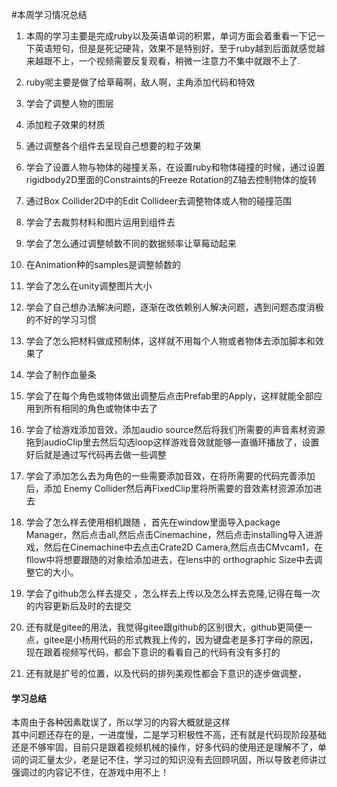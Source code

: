 #本周学习情况总结
1.  本周的学习主要是完成ruby以及英语单词的积累，单词方面会着重看一下记一下英语短句，但是是死记硬背，效果不是特别好，至于ruby越到后面就感觉越来越跟不上，一个视频需要反复观看，稍微一注意力不集中就跟不上了.  
1.  ruby呢主要是做了给草莓啊，敌人啊，主角添加代码和特效
1.  学会了调整人物的图层
1.  添加粒子效果的材质  
1.  通过调整各个组件去呈现自己想要的粒子效果  
1.  学会了设置人物与物体的碰撞关系，在设置ruby和物体碰撞的时候，通过设置rigidbody2D里面的Constraints的Freeze Rotation的Z轴去控制物体的旋转  
1.  通过Box Collider2D中的Edit Collideer去调整物体或人物的碰撞范围  
1.  学会了去裁剪材料和图片运用到组件去  
1.  学会了怎么通过调整帧数不同的数据频率让草莓动起来  
1.  在Animation种的samples是调整帧数的  
1.  学会了怎么在unity调整图片大小  
1.  学会了自己想办法解决问题，逐渐在改依赖别人解决问题，遇到问题态度消极的不好的学习习惯  
1.  学会了怎么把材料做成预制体，这样就不用每个人物或者物体去添加脚本和效果了  
1.  学会了制作血量条  

1. 学会了在每个角色或物体做出调整后点击Prefab里的Apply，这样就能全部应用到所有相同的角色或物体中去了  

1. 学会了给游戏添加音效，添加audio source然后将我们所需要的声音素材资源拖到audioClip里去然后勾选loop这样游戏音效就能够一直循环播放了，设置好后就是通过写代码再去做一些调整  

1. 学会了添加怎么去为角色的一些需要添加音效，在将所需要的代码完善添加后，添加 Enemy Collider然后再FixedClip里将所需要的音效素材资源添加进去  

1. 学会了怎么样去使用相机跟随   ，首先在window里面导入package Manager，然后点击all,然后点击Cinemachine，然后点击installing导入进游戏，然后在Cinemachine中去点击Crate2D Camera,然后点击CMvcam1，在fllow中将想要跟随的对象给添加进去，在lens中的 orthographic Size中去调整它的大小。  

1. 学会了github怎么样去提交 ，怎么样去上传以及怎么样去克隆,记得在每一次的内容更新后及时的去提交  

1. 还有就是gitee的用法，我觉得gitee跟github的区别很大，github更简便一点，gitee是小杨用代码的形式教我上传的，因为键盘老是多打字母的原因，现在跟着视频写代码，都会下意识的看看自己的代码有没有多打的  
1. 还有就是扩号的位置，以及代码的排列美观性都会下意识的逐步做调整， 
#### 学习总结
本周由于各种因素耽误了，所以学习的内容大概就是这样  
其中问题还存在的是，一进度慢，二是学习积极性不高，还有就是代码现阶段基础还是不够牢固，目前只是跟着视频机械的操作，好多代码的使用还是理解不了，单词的词汇量太少，老是记不住，学习过的知识没有去回顾巩固，所以导致老师讲过强调过的内容记不住，在游戏中用不上！
